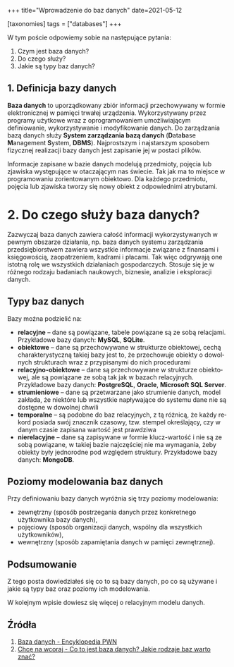 +++
title="Wprowadzenie do baz danych"
date=2021-05-12

[taxonomies]
tags = ["databases"]
+++

W tym poście odpowiemy sobie na następujące pytania:
1. Czym jest baza danych? 
2. Do czego służy? 
3. Jakie są typy baz danych? 

## 1. Definicja bazy danych

**Baza danych** to uporządkowany zbiór informacji przechowywany w formie elektronicznej w pamięci trwałej urządzenia. Wykorzystywany przez programy użytkowe wraz z oprogramowaniem umożliwiającym definiowanie, wykorzystywanie i modyfikowanie danych. Do zarządzania bazą danych służy **System zarządzania bazą danych** (**D**ata**b**ase **M**anagement **S**ystem, **DBMS**). Najprostszym i najstarszym sposobem fizycznej realizacji bazy danych jest zapisanie jej w postaci plików. 

Informacje zapisane w bazie danych modelują przedmioty, pojęcia lub zjawiska występujące w otaczającym nas świecie. Tak jak ma to miejsce w programowaniu zorientowanym obiektowo. Dla każdego przedmiotu, pojęcia lub zjawiska tworzy się nowy obiekt z odpowiednimi atrybutami.

# 2. Do czego służy baza danych?

Zazwyczaj baza danych zawiera całość informacji wykorzystywanych w pewnym obszarze działania, np. baza danych systemu zarządzania przedsiębiorstwem zawiera wszystkie informacje związane z finansami i księgowością, zaopatrzeniem, kadrami i płacami. Tak więc odgrywają one istotną rolę we wszystkich działaniach gospodarczych. Stosuje się je w różnego rodzaju badaniach naukowych, biznesie, analizie i eksploracji danych. 

## Typy baz danych

Bazy można podzielić na:
- **re­la­cyj­ne** – dane są po­wią­za­ne, tabele powiązane są ze sobą relacjami. Przykładowe bazy danych: **MySQL**, **SQLi­te**.
- **obiek­to­we** – dane są prze­cho­wy­wa­ne w struk­tu­rze obiek­to­wej, cechą cha­rak­te­ry­stycz­ną ta­kiej bazy jest to, że prze­cho­wu­je obiek­ty o do­wol­nych struk­tu­rach wraz z przy­pi­sa­ny­mi do nich pro­ce­du­ra­mi
- **re­la­cyj­no-obiek­to­we** – dane są prze­cho­wy­wa­ne w struk­tu­rze obiek­to­wej, ale są po­wią­za­ne ze sobą tak jak w ba­zach re­la­cyj­nych. Przykładowe bazy danych: **Post­gre­SQL**, **Oracle**, **Microsoft SQL Server**. 
- **stru­mie­nio­we** – dane są prze­twa­rza­ne jako stru­mie­nie da­nych, model za­kła­da, że nie­któ­re lub wszyst­kie na­pły­wa­ją­ce do sys­te­mu dane nie są do­stęp­ne w do­wol­nej chwi­li
- **tem­po­ral­ne** – są po­dob­ne do baz re­la­cyj­nych, z tą róż­ni­cą, że każdy re­kord po­sia­da swój znacz­nik cza­so­wy, tzw. stem­pel okre­śla­ją­cy, czy w danym cza­sie za­pi­sa­na war­tość jest praw­dzi­wa
- **nie­re­la­cyj­ne** – dane są za­pi­sy­wa­ne w for­mie klucz-war­tość i nie są ze sobą po­wią­za­ne, w ta­kiej bazie naj­czę­ściej nie ma wy­ma­ga­nia, żeby obiek­ty były jed­no­rod­ne pod wzglę­dem struk­tu­ry. Przykładowe bazy danych: **Mon­goDB**.

## Poziomy modelowania baz danych

Przy definiowaniu bazy danych wyróżnia się trzy poziomy modelowania: 
- zewnętrzny (sposób postrzegania danych przez konkretnego użytkownika bazy danych), 
- pojęciowy (sposób organizacji danych, wspólny dla wszystkich użytkowników),
- wewnętrzny (sposób zapamiętania danych w pamięci zewnętrznej).

## Podsumowanie

Z tego posta dowiedziałeś się co to są bazy danych, po co są używane i jakie są typy baz oraz poziomy ich modelowania. 

W kolejnym wpisie dowiesz się więcej o relacyjnym modelu danych.

## Źródła

1. [Baza danych - Encyklopedia PWN](https://encyklopedia.pwn.pl/haslo/baza-danych;3875256.html)
2. [Chcę na wcoraj - Co to jest baza danych? Jakie rodzaje baz warto znać?](https://chcenawczoraj.pl/software/co-to-jest-baza-danych-jakie-rodzaje-baz-warto-znac)